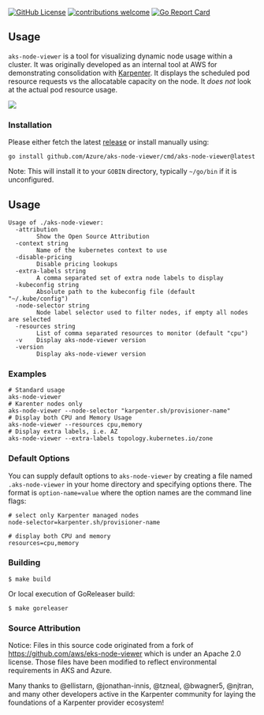 [![GitHub License](https://img.shields.io/badge/License-Apache%202.0-ff69b4.svg)](https://github.com/Azure/aks-node-viewer/blob/main/LICENSE.txt)
[![contributions welcome](https://img.shields.io/badge/contributions-welcome-brightgreen.svg?style=flat)](https://github.com/Azure/aks-node-viewer/issues)
[![Go Report Card](https://goreportcard.com/badge/github.com/Azure/aks-node-viewer)](https://goreportcard.com/report/github.com/Azure/aks-node-viewer)

## Usage

`aks-node-viewer` is a tool for visualizing dynamic node usage within a cluster.  It was originally developed as an internal tool at AWS for demonstrating consolidation with [Karpenter](https://karpenter.sh/).  It displays the scheduled pod resource requests vs the allocatable capacity on the node.  It *does not* look at the actual pod resource usage.

![](./.static/screenshot.png)

### Installation

Please either fetch the latest [release](https://github.com/Azure/aks-node-viewer/releases) or install manually using:
```shell
go install github.com/Azure/aks-node-viewer/cmd/aks-node-viewer@latest
```

Note: This will install it to your `GOBIN` directory, typically `~/go/bin` if it is unconfigured.

## Usage
```shell
Usage of ./aks-node-viewer:
  -attribution
    	Show the Open Source Attribution
  -context string
    	Name of the kubernetes context to use
  -disable-pricing
    	Disable pricing lookups
  -extra-labels string
    	A comma separated set of extra node labels to display
  -kubeconfig string
    	Absolute path to the kubeconfig file (default "~/.kube/config")
  -node-selector string
    	Node label selector used to filter nodes, if empty all nodes are selected
  -resources string
    	List of comma separated resources to monitor (default "cpu")
  -v	Display aks-node-viewer version
  -version
    	Display aks-node-viewer version
```

### Examples
```shell
# Standard usage
aks-node-viewer
# Karenter nodes only
aks-node-viewer --node-selector "karpenter.sh/provisioner-name"
# Display both CPU and Memory Usage
aks-node-viewer --resources cpu,memory
# Display extra labels, i.e. AZ
aks-node-viewer --extra-labels topology.kubernetes.io/zone
```

### Default Options
You can supply default options to `aks-node-viewer` by creating a file named `.aks-node-viewer` in your home directory and specifying
options there. The format is `option-name=value` where the option names are the command line flags:
```text
# select only Karpenter managed nodes
node-selector=karpenter.sh/provisioner-name

# display both CPU and memory
resources=cpu,memory
```

### Building

```shell
$ make build
```

Or local execution of GoReleaser build:
```shell
$ make goreleaser
```

### Source Attribution

Notice: Files in this source code originated from a fork of https://github.com/aws/eks-node-viewer
which is under an Apache 2.0 license. Those files have been modified to reflect environmental requirements in AKS and Azure.

Many thanks to @ellistarn, @jonathan-innis, @tzneal, @bwagner5, @njtran, and many other developers active in the Karpenter community for laying the foundations of a Karpenter provider ecosystem!
